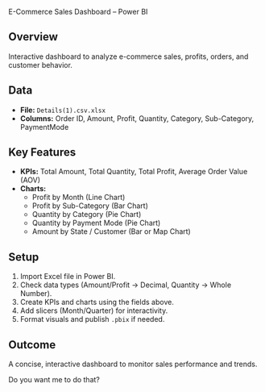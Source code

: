 
E-Commerce Sales Dashboard – Power BI

## Overview
Interactive dashboard to analyze e-commerce sales, profits, orders, and customer behavior.  

## Data
- **File:** `Details(1).csv.xlsx`  
- **Columns:** Order ID, Amount, Profit, Quantity, Category, Sub-Category, PaymentMode  

## Key Features
- **KPIs:** Total Amount, Total Quantity, Total Profit, Average Order Value (AOV)  
- **Charts:**  
  - Profit by Month (Line Chart)  
  - Profit by Sub-Category (Bar Chart)  
  - Quantity by Category (Pie Chart)  
  - Quantity by Payment Mode (Pie Chart)  
  - Amount by State / Customer (Bar or Map Chart)  

## Setup
1. Import Excel file in Power BI.  
2. Check data types (Amount/Profit → Decimal, Quantity → Whole Number).  
3. Create KPIs and charts using the fields above.  
4. Add slicers (Month/Quarter) for interactivity.  
5. Format visuals and publish `.pbix` if needed.  

## Outcome
A concise, interactive dashboard to monitor sales performance and trends.

Do you want me to do that?
